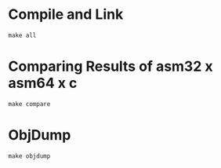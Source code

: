 # Compile and Link

```
make all
```

# Comparing Results of asm32 x asm64 x c

```
make compare
```


# ObjDump

```
make objdump
```
